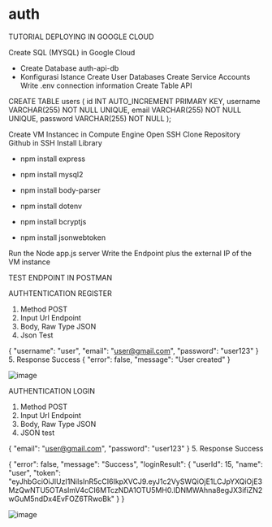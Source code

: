 # auth

TUTORIAL DEPLOYING IN GOOGLE CLOUD

Create SQL (MYSQL) in Google Cloud
  - Create Database auth-api-db
  - Konfigurasi Istance
Create User Databases
Create Service Accounts
Write .env connection information
Create Table API

CREATE TABLE users (
  id INT AUTO_INCREMENT PRIMARY KEY,
  username VARCHAR(255) NOT NULL UNIQUE,
  email VARCHAR(255) NOT NULL UNIQUE,
  password VARCHAR(255) NOT NULL
);

Create VM Instancec in Compute Engine
Open SSH
Clone Repository Github in SSH
Install Library 


- npm install express

- npm install mysql2

- npm install body-parser

- npm install dotenv

- npm install bcryptjs

- npm install jsonwebtoken

Run the Node app.js server
Write the Endpoint plus the external IP of the VM instance

TEST ENDPOINT IN POSTMAN

AUTHTENTICATION REGISTER 
1. Method POST
2. Input Url Endpoint
3. Body, Raw Type JSON
4. Json Test 

{
  "username": "user",
  "email": "user@gmail.com",
  "password": "user123"
}
5. Response Success
{
    "error": false,
    "message": "User created"
}

![image](https://github.com/user-attachments/assets/81a5b17a-3f41-4ac7-93bd-3cbfff9e3970)



AUTHENTICATION LOGIN 
1. Method POST
2. Input Url Endpoint
3. Body, Raw Type JSON
4. JSON test 

{
  "email": "user@gmail.com",
  "password": "user123"
}
5. Response Success

{
    "error": false,
    "message": "Success",
    "loginResult": {
        "userId": 15,
        "name": "user",
        "token": "eyJhbGciOiJIUzI1NiIsInR5cCI6IkpXVCJ9.eyJ1c2VySWQiOjE1LCJpYXQiOjE3MzQwNTU5OTAsImV4cCI6MTczNDA1OTU5MH0.IDNMWAhna8egJX3ifiZN2wGuM5ndDx4EvFOZ6TRwoBk"
    }
}

![image](https://github.com/user-attachments/assets/2897f3d5-6403-483a-b326-84d19c7a50c8)
